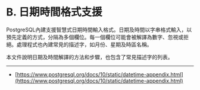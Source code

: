 # B. 日期時間格式支援

PostgreSQL內建支援智慧式日期時間輸入格式。日期及時間以字串格式輸入，以預先定義的方式，分隔為多個欄位。每一個欄位可能會被解譯為數字、忽視或拒絕。處理程式也內建常見的描述字，如月份、星期及時區名稱。

本文件說明日期及時間解譯的方法和步驟，也包含了常見描述字的列表。

---

* [https://www.postgresql.org/docs/10/static/datetime-appendix.html](https://www.postgresql.org/docs/10/static/datetime-appendix.html)



